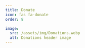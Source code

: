 ```yaml
---
title: Donate
icon: fas fa-donate
order: 8

image:
  src: /assets/img/Donations.webp
  alt: Donations header image
---
```

